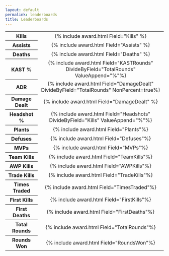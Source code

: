 ```yaml
---
layout: default
permalink: leaderboards
title: Leaderboards
---
```

<div align="center">
<table class="halfTable">
<tr>
    <th style="text-align: center">Kills</th>
    <td style="text-align: center">{% include award.html Field="Kills" %}</td>
</tr>
<tr>
    <th style="text-align: center">Assists</th>
    <td style="text-align: center">{% include award.html Field="Assists" %}</td>
</tr>
<tr>
    <th style="text-align: center">Deaths</th>
    <td style="text-align: center">{% include award.html Field="Deaths" %}</td>
</tr>
<tr>
    <th style="text-align: center">KAST %</th>
    <td style="text-align: center">{% include award.html Field="KASTRounds" DivideByField="TotalRounds" ValueAppend="%"%}</td>
</tr>
<tr>
    <th style="text-align: center">ADR</th>
    <td style="text-align: center">{% include award.html Field="DamageDealt" DivideByField="TotalRounds" NonPercent=true%}</td>
</tr>
<tr>
    <th style="text-align: center">Damage Dealt</th>
    <td style="text-align: center">{% include award.html Field="DamageDealt" %}</td>
</tr>
<tr>
    <th style="text-align: center">Headshot %</th>
    <td style="text-align: center">{% include award.html Field="Headshots" DivideByField="Kills" ValueAppend="%"%}</td>
</tr>
<tr>
    <th style="text-align: center">Plants</th>
    <td style="text-align: center">{% include award.html Field="Plants"%}</td>
</tr>
<tr>
    <th style="text-align: center">Defuses</th>
    <td style="text-align: center">{% include award.html Field="Defuses"%}</td>
</tr>
<tr>
    <th style="text-align: center">MVPs</th>
    <td style="text-align: center">{% include award.html Field="MVPs"%}</td>
</tr>
<tr>
    <th style="text-align: center">Team Kills</th>
    <td style="text-align: center">{% include award.html Field="TeamKills"%}</td>
</tr>
<tr>
    <th style="text-align: center">AWP Kills</th>
    <td style="text-align: center">{% include award.html Field="AWPKills"%}</td>
</tr>
<tr>
    <th style="text-align: center">Trade Kills</th>
    <td style="text-align: center">{% include award.html Field="TradeKills"%}</td>
</tr>
<tr>
    <th style="text-align: center">Times Traded</th>
    <td style="text-align: center">{% include award.html Field="TimesTraded"%}</td>
</tr>
<tr>
    <th style="text-align: center">First Kills</th>
    <td style="text-align: center">{% include award.html Field="FirstKills"%}</td>
</tr>
<tr>
    <th style="text-align: center">First Deaths</th>
    <td style="text-align: center">{% include award.html Field="FirstDeaths"%}</td>
</tr>
<tr>
    <th style="text-align: center">Total Rounds</th>
    <td style="text-align: center">{% include award.html Field="TotalRounds"%}</td>
</tr>
<tr>
    <th style="text-align: center">Rounds Won</th>
    <td style="text-align: center">{% include award.html Field="RoundsWon"%}</td>
</tr>
</table>
